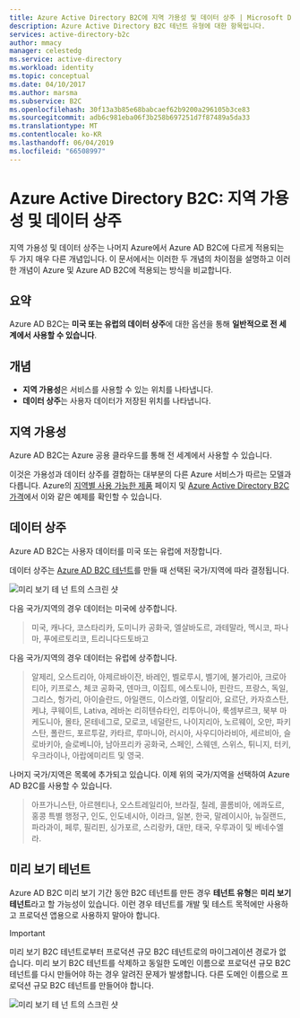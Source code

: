 ```yaml
---
title: Azure Active Directory B2C에 지역 가용성 및 데이터 상주 | Microsoft Docs
description: Azure Active Directory B2C 테넌트 유형에 대한 항목입니다.
services: active-directory-b2c
author: mmacy
manager: celestedg
ms.service: active-directory
ms.workload: identity
ms.topic: conceptual
ms.date: 04/10/2017
ms.author: marsma
ms.subservice: B2C
ms.openlocfilehash: 30f13a3b85e68babcaef62b9200a296105b3ce83
ms.sourcegitcommit: adb6c981eba06f3b258b697251d7f87489a5da33
ms.translationtype: MT
ms.contentlocale: ko-KR
ms.lasthandoff: 06/04/2019
ms.locfileid: "66508997"
---
```

# <a name="azure-active-directory-b2c-region-availability--data-residency"></a>Azure Active Directory B2C: 지역 가용성 및 데이터 상주
지역 가용성 및 데이터 상주는 나머지 Azure에서 Azure AD B2C에 다르게 적용되는 두 가지 매우 다른 개념입니다. 이 문서에서는 이러한 두 개념의 차이점을 설명하고 이러한 개념이 Azure 및 Azure AD B2C에 적용되는 방식을 비교합니다.

## <a name="summary"></a>요약
Azure AD B2C는 **미국 또는 유럽의 데이터 상주**에 대한 옵션을 통해 **일반적으로 전 세계에서 사용할 수 있습니다**.

## <a name="concepts"></a>개념
* **지역 가용성**은 서비스를 사용할 수 있는 위치를 나타냅니다.
* **데이터 상주**는 사용자 데이터가 저장된 위치를 나타냅니다.

## <a name="region-availability"></a>지역 가용성
Azure AD B2C는 Azure 공용 클라우드를 통해 전 세계에서 사용할 수 있습니다. 

이것은 가용성과 데이터 상주를 결합하는 대부분의 다른 Azure 서비스가 따르는 모델과 다릅니다. Azure의 [지역별 사용 가능한 제품](https://azure.microsoft.com/regions/services/) 페이지 및 [Azure Active Directory B2C 가격](https://azure.microsoft.com/pricing/details/active-directory-b2c/)에서 이와 같은 예제를 확인할 수 있습니다.

## <a name="data-residency"></a>데이터 상주
Azure AD B2C는 사용자 데이터를 미국 또는 유럽에 저장합니다.

데이터 상주는 [Azure AD B2C 테넌트](active-directory-b2c-get-started.md)를 만들 때 선택된 국가/지역에 따라 결정됩니다.

![미리 보기 테 넌 트의 스크린 샷](./media/active-directory-b2c-reference-tenant-type/data-residency-b2c-tenant.png)

다음 국가/지역의 경우 데이터는 미국에 상주합니다.

> 미국, 캐나다, 코스타리카, 도미니카 공화국, 엘살바도르, 과테말라, 멕시코, 파나마, 푸에르토리코, 트리니다드토바고

다음 국가/지역의 경우 데이터는 유럽에 상주합니다.

> 알제리, 오스트리아, 아제르바이잔, 바레인, 벨로루시, 벨기에, 불가리아, 크로아티아, 키프로스, 체코 공화국, 덴마크, 이집트, 에스토니아, 핀란드, 프랑스, 독일, 그리스, 헝가리, 아이슬란드, 아일랜드, 이스라엘, 이탈리아, 요르단, 카자흐스탄, 케냐, 쿠웨이트, Lativa, 레바논 리히텐슈타인, 리투아니아, 룩셈부르크, 북부 마케도니아, 몰타, 몬테네그로, 모로코, 네덜란드, 나이지리아, 노르웨이, 오만, 파키스탄, 폴란드, 포르투갈, 카타르, 루마니아, 러시아, 사우디아라비아, 세르비아, 슬로바키아, 슬로베니아, 남아프리카 공화국, 스페인, 스웨덴, 스위스, 튀니지, 터키, 우크라이나, 아랍에미리트 및 영국.

나머지 국가/지역은 목록에 추가되고 있습니다.  이제 위의 국가/지역을 선택하여 Azure AD B2C를 사용할 수 있습니다.

> 아프가니스탄, 아르헨티나, 오스트레일리아, 브라질, 칠레, 콜롬비아, 에콰도르, 홍콩 특별 행정구, 인도, 인도네시아, 이라크, 일본, 한국, 말레이시아, 뉴질랜드, 파라과이, 페루, 필리핀, 싱가포르, 스리랑카, 대만, 태국, 우루과이 및 베네수엘라.

## <a name="preview-tenant"></a>미리 보기 테넌트
Azure AD B2C 미리 보기 기간 동안 B2C 테넌트를 만든 경우 **테넌트 유형**은 **미리 보기 테넌트**라고 할 가능성이 있습니다. 이런 경우 테넌트를 개발 및 테스트 목적에만 사용하고 프로덕션 앱용으로 사용하지 말아야 합니다.

> [!IMPORTANT]
> 미리 보기 B2C 테넌트로부터 프로덕션 규모 B2C 테넌트로의 마이그레이션 경로가 없습니다. 미리 보기 B2C 테넌트를 삭제하고 동일한 도메인 이름으로 프로덕션 규모 B2C 테넌트를 다시 만들어야 하는 경우 알려진 문제가 발생합니다. 다른 도메인 이름으로 프로덕션 규모 B2C 테넌트를 만들어야 합니다.


![미리 보기 테 넌 트의 스크린 샷](./media/active-directory-b2c-reference-tenant-type/preview-b2c-tenant.png)
